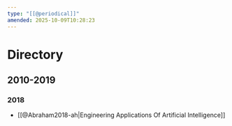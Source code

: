 ```yaml
---
type: "[[@periodical]]"
amended: 2025-10-09T10:28:23
---
```


# Directory
## 2010-2019
### 2018
- [[@Abraham2018-ah|Engineering Applications Of Artificial Intelligence]]
